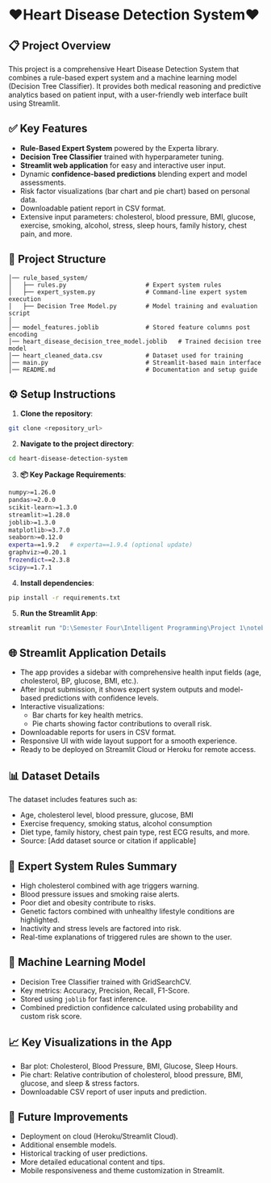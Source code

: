 # ❤️Heart Disease Detection System❤️

## 📋 Project Overview
This project is a comprehensive Heart Disease Detection System that combines a rule-based expert system and a machine learning model (Decision Tree Classifier). It provides both medical reasoning and predictive analytics based on patient input, with a user-friendly web interface built using Streamlit.

## ✅ Key Features
- **Rule-Based Expert System** powered by the Experta library.
- **Decision Tree Classifier** trained with hyperparameter tuning.
- **Streamlit web application** for easy and interactive user input.
- Dynamic **confidence-based predictions** blending expert and model assessments.
- Risk factor visualizations (bar chart and pie chart) based on personal data.
- Downloadable patient report in CSV format.
- Extensive input parameters: cholesterol, blood pressure, BMI, glucose, exercise, smoking, alcohol, stress, sleep hours, family history, chest pain, and more.

## 📁 Project Structure
```
│── rule_based_system/
│   ├── rules.py                      # Expert system rules
│   ├── expert_system.py              # Command-line expert system execution
│   ├── Decision Tree Model.py        # Model training and evaluation script
│
│── model_features.joblib             # Stored feature columns post encoding
│── heart_disease_decision_tree_model.joblib   # Trained decision tree model
│── heart_cleaned_data.csv            # Dataset used for training
│── main.py                           # Streamlit-based main interface
│── README.md                         # Documentation and setup guide
```

## ⚙️ Setup Instructions
1. **Clone the repository**:
```bash
git clone <repository_url>
```
2. **Navigate to the project directory**:
```bash
cd heart-disease-detection-system
```
3. **📦 Key Package Requirements**:
 ```bash
numpy>=1.26.0
pandas>=2.0.0
scikit-learn>=1.3.0
streamlit>=1.28.0
joblib>=1.3.0
matplotlib>=3.7.0
seaborn>=0.12.0
experta==1.9.2   # experta==1.9.4 (optional update)
graphviz>=0.20.1
frozendict==2.3.8
scipy==1.7.1
```
 4. **Install dependencies**:
```bash
pip install -r requirements.txt
```
5. **Run the Streamlit App**:
```bash
streamlit run "D:\Semester Four\Intelligent Programming\Project 1\notebooks\rule_based_system\app.py"   ##Change path of file (Run on CMD)
```

## 🌐 Streamlit Application Details
- The app provides a sidebar with comprehensive health input fields (age, cholesterol, BP, glucose, BMI, etc.).
- After input submission, it shows expert system outputs and model-based predictions with confidence levels.
- Interactive visualizations:
  - Bar charts for key health metrics.
  - Pie charts showing factor contributions to overall risk.
- Downloadable reports for users in CSV format.
- Responsive UI with wide layout support for a smooth experience.
- Ready to be deployed on Streamlit Cloud or Heroku for remote access.

## 📊 Dataset Details
The dataset includes features such as:
- Age, cholesterol level, blood pressure, glucose, BMI
- Exercise frequency, smoking status, alcohol consumption
- Diet type, family history, chest pain type, rest ECG results, and more.
- Source: [Add dataset source or citation if applicable]

## 🧠 Expert System Rules Summary
- High cholesterol combined with age triggers warning.
- Blood pressure issues and smoking raise alerts.
- Poor diet and obesity contribute to risks.
- Genetic factors combined with unhealthy lifestyle conditions are highlighted.
- Inactivity and stress levels are factored into risk.
- Real-time explanations of triggered rules are shown to the user.

## 🤖 Machine Learning Model
- Decision Tree Classifier trained with GridSearchCV.
- Key metrics: Accuracy, Precision, Recall, F1-Score.
- Stored using `joblib` for fast inference.
- Combined prediction confidence calculated using probability and custom risk score.

## 📈 Key Visualizations in the App
- Bar plot: Cholesterol, Blood Pressure, BMI, Glucose, Sleep Hours.
- Pie chart: Relative contribution of cholesterol, blood pressure, BMI, glucose, and sleep & stress factors.
- Downloadable CSV report of user inputs and prediction.

## 🚀 Future Improvements
- Deployment on cloud (Heroku/Streamlit Cloud).
- Additional ensemble models.
- Historical tracking of user predictions.
- More detailed educational content and tips.
- Mobile responsiveness and theme customization in Streamlit.


